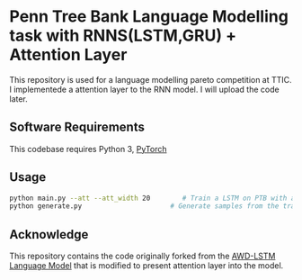 # Penn Tree Bank Language Modelling task with RNNS(LSTM,GRU) + Attention Layer

This repository is used for a language modelling pareto competition at TTIC. 
I implementede a attention layer to the RNN model.
I will upload the code later.
## Software Requirements

This codebase requires Python 3, [PyTorch](http://pytorch.org/)

## Usage

```bash
python main.py --att --att_width 20        # Train a LSTM on PTB with attention layer and set the width of attenion to 20
python generate.py                      # Generate samples from the trained LSTM model.
```

## Acknowledge
This repository contains the code originally forked from the [AWD-LSTM Language Model](https://github.com/salesforce/awd-lstm-lm) that is modified to present attention layer into the model.
